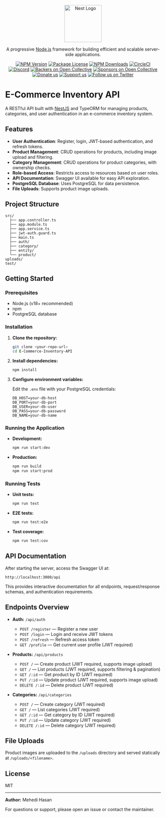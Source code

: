 <p align="center">
  <a href="http://nestjs.com/" target="blank"><img src="https://nestjs.com/img/logo-small.svg" width="120" alt="Nest Logo" /></a>
</p>

[circleci-image]: https://img.shields.io/circleci/build/github/nestjs/nest/master?token=abc123def456
[circleci-url]: https://circleci.com/gh/nestjs/nest

  <p align="center">A progressive <a href="http://nodejs.org" target="_blank">Node.js</a> framework for building efficient and scalable server-side applications.</p>
    <p align="center">
<a href="https://www.npmjs.com/~nestjscore" target="_blank"><img src="https://img.shields.io/npm/v/@nestjs/core.svg" alt="NPM Version" /></a>
<a href="https://www.npmjs.com/~nestjscore" target="_blank"><img src="https://img.shields.io/npm/l/@nestjs/core.svg" alt="Package License" /></a>
<a href="https://www.npmjs.com/~nestjscore" target="_blank"><img src="https://img.shields.io/npm/dm/@nestjs/common.svg" alt="NPM Downloads" /></a>
<a href="https://circleci.com/gh/nestjs/nest" target="_blank"><img src="https://img.shields.io/circleci/build/github/nestjs/nest/master" alt="CircleCI" /></a>
<a href="https://discord.gg/G7Qnnhy" target="_blank"><img src="https://img.shields.io/badge/discord-online-brightgreen.svg" alt="Discord"/></a>
<a href="https://opencollective.com/nest#backer" target="_blank"><img src="https://opencollective.com/nest/backers/badge.svg" alt="Backers on Open Collective" /></a>
<a href="https://opencollective.com/nest#sponsor" target="_blank"><img src="https://opencollective.com/nest/sponsors/badge.svg" alt="Sponsors on Open Collective" /></a>
  <a href="https://paypal.me/kamilmysliwiec" target="_blank"><img src="https://img.shields.io/badge/Donate-PayPal-ff3f59.svg" alt="Donate us"/></a>
    <a href="https://opencollective.com/nest#sponsor"  target="_blank"><img src="https://img.shields.io/badge/Support%20us-Open%20Collective-41B883.svg" alt="Support us"></a>
  <a href="https://twitter.com/nestframework" target="_blank"><img src="https://img.shields.io/twitter/follow/nestframework.svg?style=social&label=Follow" alt="Follow us on Twitter"></a>
</p>
  <!--[![Backers on Open Collective](https://opencollective.com/nest/backers/badge.svg)](https://opencollective.com/nest#backer)
  [![Sponsors on Open Collective](https://opencollective.com/nest/sponsors/badge.svg)](https://opencollective.com/nest#sponsor)-->

# E-Commerce Inventory API

A RESTful API built with [NestJS](https://nestjs.com/) and TypeORM for managing products, categories, and user authentication in an e-commerce inventory system.

## Features

- **User Authentication**: Register, login, JWT-based authentication, and refresh tokens.
- **Product Management**: CRUD operations for products, including image upload and filtering.
- **Category Management**: CRUD operations for product categories, with ownership checks.
- **Role-based Access**: Restricts access to resources based on user roles.
- **API Documentation**: Swagger UI available for easy API exploration.
- **PostgreSQL Database**: Uses PostgreSQL for data persistence.
- **File Uploads**: Supports product image uploads.

## Project Structure

```
src/
  ├── app.controller.ts
  ├── app.module.ts
  ├── app.service.ts
  ├── jwt-auth.guard.ts
  ├── main.ts
  ├── auth/
  ├── category/
  ├── entity/
  └── product/
uploads/
test/
```

## Getting Started

### Prerequisites

- Node.js (v18+ recommended)
- npm
- PostgreSQL database

### Installation

1. **Clone the repository:**
   ```sh
   git clone <your-repo-url>
   cd E-Commerce-Inventory-API
   ```

2. **Install dependencies:**
   ```sh
   npm install
   ```

3. **Configure environment variables:**

   Edit the `.env` file with your PostgreSQL credentials:
   ```
   DB_HOST=your-db-host
   DB_PORT=your-db-port
   DB_USER=your-db-user
   DB_PASS=your-db-password
   DB_NAME=your-db-name
   ```

### Running the Application

- **Development:**
  ```sh
  npm run start:dev
  ```

- **Production:**
  ```sh
  npm run build
  npm run start:prod
  ```

### Running Tests

- **Unit tests:**
  ```sh
  npm run test
  ```

- **E2E tests:**
  ```sh
  npm run test:e2e
  ```

- **Test coverage:**
  ```sh
  npm run test:cov
  ```

## API Documentation

After starting the server, access the Swagger UI at:

```
http://localhost:3000/api
```

This provides interactive documentation for all endpoints, request/response schemas, and authentication requirements.

## Endpoints Overview

- **Auth:** `/api/auth`
  - `POST /register` — Register a new user
  - `POST /login` — Login and receive JWT tokens
  - `POST /refresh` — Refresh access token
  - `GET /profile` — Get current user profile (JWT required)

- **Products:** `/api/products`
  - `POST /` — Create product (JWT required, supports image upload)
  - `GET /` — List products (JWT required, supports filtering & pagination)
  - `GET /:id` — Get product by ID (JWT required)
  - `PUT /:id` — Update product (JWT required, supports image upload)
  - `DELETE /:id` — Delete product (JWT required)

- **Categories:** `/api/categories`
  - `POST /` — Create category (JWT required)
  - `GET /` — List categories (JWT required)
  - `GET /:id` — Get category by ID (JWT required)
  - `PUT /:id` — Update category (JWT required)
  - `DELETE /:id` — Delete category (JWT required)

## File Uploads

Product images are uploaded to the `/uploads` directory and served statically at `/uploads/<filename>`.

## License

MIT

---

**Author:** Mehedi Hasan

For questions or support, please open an issue or contact the maintainer.
